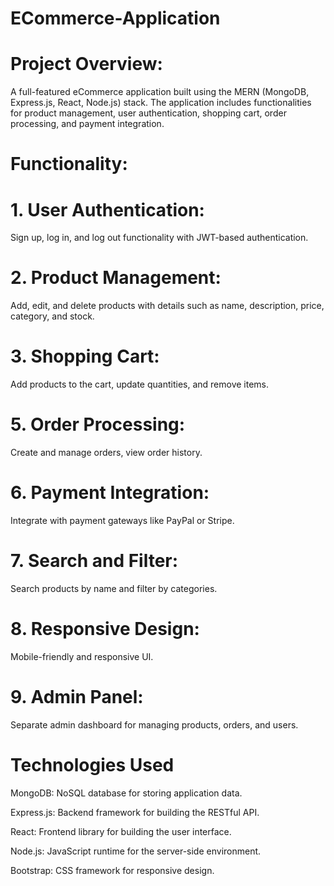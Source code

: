 # ECommerce-Application

# Project Overview:
A full-featured eCommerce application built using the MERN (MongoDB, Express.js, React, Node.js) stack. The application includes functionalities for product management, user authentication, shopping cart, order processing, and payment integration.

# Functionality:
# 1. User Authentication: 
Sign up, log in, and log out functionality with JWT-based authentication.
# 2. Product Management: 
Add, edit, and delete products with details such as name, description, price, category, and stock.
# 3. Shopping Cart: 
Add products to the cart, update quantities, and remove items.
# 5. Order Processing:
Create and manage orders, view order history.
# 6. Payment Integration: 
Integrate with payment gateways like PayPal or Stripe.
# 7. Search and Filter: 
Search products by name and filter by categories.
# 8. Responsive Design:
Mobile-friendly and responsive UI.
# 9. Admin Panel:
Separate admin dashboard for managing products, orders, and users.


# Technologies Used
MongoDB: NoSQL database for storing application data.

Express.js: Backend framework for building the RESTful API.

React: Frontend library for building the user interface.

Node.js: JavaScript runtime for the server-side environment.

Bootstrap: CSS framework for responsive design.
